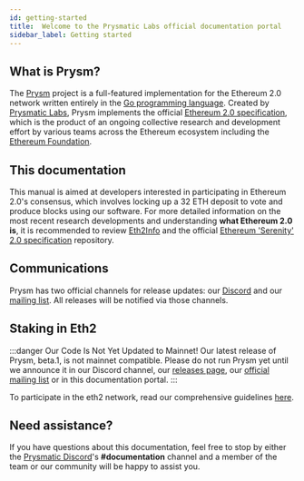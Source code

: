 ```yaml
---
id: getting-started
title:  Welcome to the Prysmatic Labs official documentation portal
sidebar_label: Getting started
---
```


## What is Prysm?

The [Prysm](https://github.com/prysmaticlabs/prysm) project is a full-featured implementation for the Ethereum 2.0 network written entirely in the [Go programming language](https://golang.org). Created by [Prysmatic Labs](https://prysmaticlabs.com), Prysm implements the official [Ethereum 2.0 specification](https://github.com/ethereum/eth2.0-specs), which is the product of an ongoing collective research and development effort by various teams across the Ethereum ecosystem including the [Ethereum Foundation](https://ethereum.org).

## This documentation

This manual is aimed at developers interested in participating in Ethereum 2.0's consensus, which involves locking up a 32 ETH deposit to vote and produce blocks using our software. For more detailed information on the most recent research developments and understanding **what Ethereum 2.0 is**, it is recommended to review [Eth2Info](https://eth2.info) and the official [Ethereum 'Serenity' 2.0 specification](https://github.com/ethereum/eth2.0-specs) repository.

## Communications

Prysm has two official channels for release updates: our [Discord](https://discord.gg/TvM3RWR) and our [mailing list](https://groups.google.com/g/prysm-dev). All releases will be notified via those channels.

## Staking in Eth2

:::danger Our Code Is Not Yet Updated to Mainnet!
Our latest release of Prysm, beta.1, is not mainnet compatible. Please do not run Prysm yet until we announce it in our Discord channel, our [releases page](https://github.com/prysmaticlabs/prysm/releases), our [official mailing list](https://groups.google.com/g/prysm-dev) or in this documentation portal.
:::

To participate in the eth2 network, read our comprehensive guidelines [here](/docs/mainnet/joining-eth2).

## Need assistance?

If you have questions about this documentation, feel free to stop by either the [Prysmatic Discord](https://discord.gg/CTYGPUJ)'s **#documentation** channel and a member of the team or our community will be happy to assist you.
